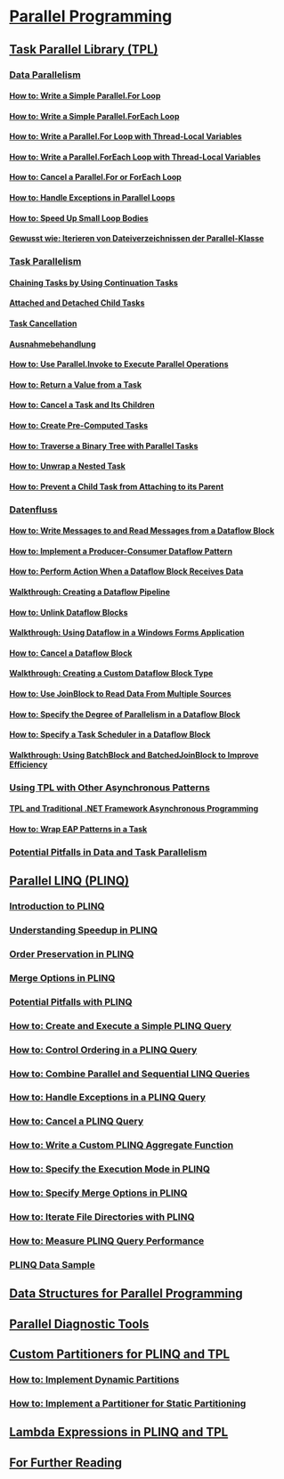 # [Parallel Programming](index.md)
## [Task Parallel Library (TPL)](task-parallel-library-tpl.md)
### [Data Parallelism](data-parallelism-task-parallel-library.md)
#### [How to: Write a Simple Parallel.For Loop](how-to-write-a-simple-parallel-for-loop.md)
#### [How to: Write a Simple Parallel.ForEach Loop](how-to-write-a-simple-parallel-foreach-loop.md)
#### [How to: Write a Parallel.For Loop with Thread-Local Variables](how-to-write-a-parallel-for-loop-with-thread-local-variables.md)
#### [How to: Write a Parallel.ForEach Loop with Thread-Local Variables](how-to-write-a-parallel-foreach-loop-with-thread-local-variables.md)
#### [How to: Cancel a Parallel.For or ForEach Loop](how-to-cancel-a-parallel-for-or-foreach-loop.md)
#### [How to: Handle Exceptions in Parallel Loops](how-to-handle-exceptions-in-parallel-loops.md)
#### [How to: Speed Up Small Loop Bodies](how-to-speed-up-small-loop-bodies.md)
#### [Gewusst wie: Iterieren von Dateiverzeichnissen der Parallel-Klasse](how-to-iterate-file-directories-with-the-parallel-class.md)
### [Task Parallelism](task-based-asynchronous-programming.md)
#### [Chaining Tasks by Using Continuation Tasks](chaining-tasks-by-using-continuation-tasks.md)
#### [Attached and Detached Child Tasks](attached-and-detached-child-tasks.md)
#### [Task Cancellation](task-cancellation.md)
#### [Ausnahmebehandlung](exception-handling-task-parallel-library.md)
#### [How to: Use Parallel.Invoke to Execute Parallel Operations](how-to-use-parallel-invoke-to-execute-parallel-operations.md)
#### [How to: Return a Value from a Task](how-to-return-a-value-from-a-task.md)
#### [How to: Cancel a Task and Its Children](how-to-cancel-a-task-and-its-children.md)
#### [How to: Create Pre-Computed Tasks](how-to-create-pre-computed-tasks.md)
#### [How to: Traverse a Binary Tree with Parallel Tasks](how-to-traverse-a-binary-tree-with-parallel-tasks.md)
#### [How to: Unwrap a Nested Task](how-to-unwrap-a-nested-task.md)
#### [How to: Prevent a Child Task from Attaching to its Parent](how-to-prevent-a-child-task-from-attaching-to-its-parent.md)
### [Datenfluss](dataflow-task-parallel-library.md)
#### [How to: Write Messages to and Read Messages from a Dataflow Block](how-to-write-messages-to-and-read-messages-from-a-dataflow-block.md)
#### [How to: Implement a Producer-Consumer Dataflow Pattern](how-to-implement-a-producer-consumer-dataflow-pattern.md)
#### [How to: Perform Action When a Dataflow Block Receives Data](how-to-perform-action-when-a-dataflow-block-receives-data.md)
#### [Walkthrough: Creating a Dataflow Pipeline](walkthrough-creating-a-dataflow-pipeline.md)
#### [How to: Unlink Dataflow Blocks](how-to-unlink-dataflow-blocks.md)
#### [Walkthrough: Using Dataflow in a Windows Forms Application](walkthrough-using-dataflow-in-a-windows-forms-application.md)
#### [How to: Cancel a Dataflow Block](how-to-cancel-a-dataflow-block.md)
#### [Walkthrough: Creating a Custom Dataflow Block Type](walkthrough-creating-a-custom-dataflow-block-type.md)
#### [How to: Use JoinBlock to Read Data From Multiple Sources](how-to-use-joinblock-to-read-data-from-multiple-sources.md)
#### [How to: Specify the Degree of Parallelism in a Dataflow Block](how-to-specify-the-degree-of-parallelism-in-a-dataflow-block.md)
#### [How to: Specify a Task Scheduler in a Dataflow Block](how-to-specify-a-task-scheduler-in-a-dataflow-block.md)
#### [Walkthrough: Using BatchBlock and BatchedJoinBlock to Improve Efficiency](walkthrough-using-batchblock-and-batchedjoinblock-to-improve-efficiency.md)
### [Using TPL with Other Asynchronous Patterns](using-tpl-with-other-asynchronous-patterns.md)
#### [TPL and Traditional .NET Framework Asynchronous Programming](tpl-and-traditional-async-programming.md)
#### [How to: Wrap EAP Patterns in a Task](how-to-wrap-eap-patterns-in-a-task.md)
### [Potential Pitfalls in Data and Task Parallelism](potential-pitfalls-in-data-and-task-parallelism.md)
## [Parallel LINQ (PLINQ)](parallel-linq-plinq.md)
### [Introduction to PLINQ](introduction-to-plinq.md)
### [Understanding Speedup in PLINQ](understanding-speedup-in-plinq.md)
### [Order Preservation in PLINQ](order-preservation-in-plinq.md)
### [Merge Options in PLINQ](merge-options-in-plinq.md)
### [Potential Pitfalls with PLINQ](potential-pitfalls-with-plinq.md)
### [How to: Create and Execute a Simple PLINQ Query](how-to-create-and-execute-a-simple-plinq-query.md)
### [How to: Control Ordering in a PLINQ Query](how-to-control-ordering-in-a-plinq-query.md)
### [How to: Combine Parallel and Sequential LINQ Queries](how-to-combine-parallel-and-sequential-linq-queries.md)
### [How to: Handle Exceptions in a PLINQ Query](how-to-handle-exceptions-in-a-plinq-query.md)
### [How to: Cancel a PLINQ Query](how-to-cancel-a-plinq-query.md)
### [How to: Write a Custom PLINQ Aggregate Function](how-to-write-a-custom-plinq-aggregate-function.md)
### [How to: Specify the Execution Mode in PLINQ](how-to-specify-the-execution-mode-in-plinq.md)
### [How to: Specify Merge Options in PLINQ](how-to-specify-merge-options-in-plinq.md)
### [How to: Iterate File Directories with PLINQ](how-to-iterate-file-directories-with-plinq.md)
### [How to: Measure PLINQ Query Performance](how-to-measure-plinq-query-performance.md)
### [PLINQ Data Sample](plinq-data-sample.md)
## [Data Structures for Parallel Programming](data-structures-for-parallel-programming.md)
## [Parallel Diagnostic Tools](parallel-diagnostic-tools.md)
## [Custom Partitioners for PLINQ and TPL](custom-partitioners-for-plinq-and-tpl.md)
### [How to: Implement Dynamic Partitions](how-to-implement-dynamic-partitions.md)
### [How to: Implement a Partitioner for Static Partitioning](how-to-implement-a-partitioner-for-static-partitioning.md)
## [Lambda Expressions in PLINQ and TPL](lambda-expressions-in-plinq-and-tpl.md)
## [For Further Reading](for-further-reading-parallel-programming.md)
